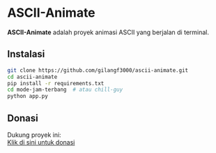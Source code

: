 # ASCII-Animate  

**ASCII-Animate** adalah proyek animasi ASCII yang berjalan di terminal.  

## Instalasi  

```bash
git clone https://github.com/gilangf3000/ascii-animate.git  
cd ascii-animate  
pip install -r requirements.txt  
cd mode-jam-terbang  # atau chill-guy  
python app.py
```

## Donasi  

Dukung proyek ini:  
[Klik di sini untuk donasi](https://saweria.co/gilangf3000)